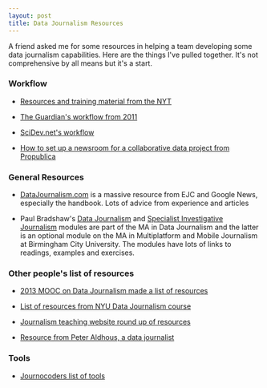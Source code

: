 ```yaml
---
layout: post
title: Data Journalism Resources
---
```


A friend asked me for some resources in helping a team developing some data journalism capabilities. Here are the things I've pulled together. It's not comprehensive by all means but it's a start.

### Workflow

- [Resources and training material from the NYT](https://open.nytimes.com/how-we-helped-our-reporters-learn-to-love-spreadsheets-adc43a93b919)

- [The Guardian's workflow from 2011](https://www.theguardian.com/news/datablog/2011/apr/07/data-journalism-workflow)

- [SciDev.net's workflow](https://www.scidev.net/global/journalism/practical-guide/data-journalism-how-to-find-stories-in-numbers.html)

- [How to set up a newsroom for a collaborative data project from  Propublica](https://www.propublica.org/nerds/collaborative-data-journalism-guide)

### General Resources

- [DataJournalism.com](http://DataJournalism.com) is a massive resource from EJC and Google News, especially the handbook. Lots of advice from experience and articles

- Paul Bradshaw's [Data Journalism](https://github.com/paulbradshaw/MED7373-Data-Journalism) and [Specialist Investigative Journalism](https://github.com/paulbradshaw/MED7369-Specialist-Investigative-Journalism) modules are part of the MA in Data Journalism and the latter is an optional module on the MA in Multiplatform and Mobile Journalism at Birmingham City University. The modules have lots of links to readings, examples and exercises.

### Other people's list of resources

- [2013 MOOC on Data Journalism made a list of resources](https://www.slideshare.net/digitalamysw/data-drivenjournalismlinksmooc-sept13 )

- [List of resources from NYU Data Journalism course](http://www.smalldatajournalism.com/readings/ )

- [Journalism teaching website round up of resources](https://journalistsresource.org/tip-sheets/reporting/understanding-data-journalism-overview-tools-topics/)

- [Resource from Peter Aldhous, a data journalist](https://www.peteraldhous.com/resources.html )


### Tools

- [Journocoders list of tools](https://journocode.com/data-journalism-tools/  )
